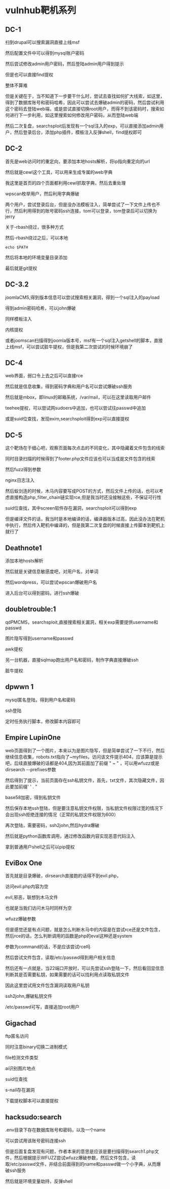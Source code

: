 # vulnhub靶机系列

## DC-1

扫到drupal可以搜索漏洞直接上线msf

然后配置文件中可以得到mysql账户密码

然后尝试修改admin用户密码，然后登陆admin用户得到提示

但是也可以直接find提权

整体不算难

但是关键在于，当不知道下一步要干什么时，尝试去查找如何扩大线索，如这里，得到了数据库账号和密码哈希，因此可以尝试去爆破admin的密码，然后尝试利用这个密码去登陆web端，或是尝试直接切换root用户，而得不到该密码时，搜索如何进行下一步利用，如这里搜索如何修改用户密码，从而登陆web端



然后二次复盘，searchsploit后发现有一个sql注入的exp，可以直接添加admin用户，然后登录后台，添加php插件，模板注入反弹shell，find提权即可



## DC-2

首先是web访问时的重定向，要添加本地hosts解析，将ip指向重定向的url

然后就是cewl这个工具，可以用来生成专属的web字典

我这里是首页的四个页面都利用cewl抓取字典，然后去重处理

wpscan枚举用户，然后利用字典爆破

两个用户，尝试登录后台，但是没办法模板注入，简单尝试了一下文件上传也不行，然后利用得到的账号密码ssh连接，tom可以登录，tom登录后可以切换为jerry

关于-rbash绕过，很多种方式

然后-rbash绕过之后，可以本地

```
echo $PATH
```

然后将本地的环境变量目录添加

最后就是git提权





## DC-3.2

joomlaCMS,得到版本信息可以尝试搜索相关漏洞，得到一个sql注入的payload

得到admin密码哈希，可以john爆破

同样模板注入

内核提权

或者joomscan扫描得到joomla版本号，msf有一个sql注入getshell的脚本，直接上线msf，可以尝试脏牛提权，但是我第二次尝试的时候环境崩了







## DC-4

web界面，弱口令上去之后可以直接rce

然后就是信息收集，得到密码字典和用户名可以尝试爆破ssh服务

然后就是mbox，即linux的邮箱系统，/var/mail，可以在这里读取用户邮件

teehee提权，可以尝试网sudoers中追加，也可以尝试往passwd中追加

或是suid位查找，发现exim,searchsploit得到exp可以直接提权





## DC-5

这个靶场在于细心吧，观察页面每次点击的不同变化，其中隐藏着文件包含的线索

同时目录扫描的时候得到了footer.php文件应该也可以当成是文件包含的线索

然后fuzz得到参数

nginx日志注入

然后蚁剑连的时候，木马内容要写成POST的方式，然后文件上传的话，也可以考虑直接构造php_filter_chain链实现rce,但是我当时还没接触这些，不保证可行性

suid位查找，其中screen软件存在漏洞，searchsploit可以得到exp

但是编译文件的话，我当时是本地编译的话，编译器版本过高，因此没办法在靶机中执行，然后传入靶机中编译的，但是我第二次复盘的时候直接上传脚本到靶机上就行了





## Deathnote1

添加本地hosts解析

然后就是关键信息敏感度吧，对用户名，对单词

然后wordpress，可以尝试wpscan爆破用户名

进入后台可以得到密码，进行ssh爆破





## doubletrouble:1

qdPMCMS，searchsploit,直接搜索相关漏洞，相关exp需要提供username和passwd

图片隐写得到username和passwd

awk提权

另一台机器，直接sqlmap跑出用户名和密码，制作字典直接爆破ssh

脏牛提权





## dpwwn 1

mysql匿名登陆，得到用户名和密码

ssh登陆

定时任务执行脚本，修改脚本内容即可





## Empire LupinOne

web页面得到了一个图片，本来以为是图片隐写，但是简单尝试了一下不行，然后继续信息收集，robots.txt指向了~myfiles，访问该文件提示404，应该算是提示吧，后续直接爆破的话都是404,因为其前面加了前缀 " ~ " ，可以用wfuzz或是dirsearch --prefixes参数

然后得到了提示，当前页面存在ssh私钥文件，首先，txt文件，其次隐藏文件，因此要加前缀' ' . "

base58加密，得到私钥文件

然后保存本地ssh登陆，但是要注意私钥文件权限，当私钥文件权限过宽的情况下会出现ssh拒绝连接的情况（正常的私钥文件权限为600）

再次登陆，需要密码，ssh2john,然后hydra爆破

然后就是python函数库调用，通过修改函数内容实现恶意代码注入

拿到普通用户shell之后可以pip提权







## EviBox One

首先就是目录爆破，dirsearch直接跑的话得不到evil.php，

访问evil.php内容为空

evil,邪恶，联想到木马文件

也就是当我们访问木马时同样为空

wfuzz爆破参数

但是感觉还是有点问题，就是怎么判断木马中的内容是在尝试rce还是文件包含，然后rce的话，怎么判断调用的函数是php的eval这种还是system

参数为command的话，不是应该尝试rce吗

然后尝试文件包含，读取/etc/passwd得到用户相关信息

然后还有一点就是，当22端口开放时，可以先尝试ssh登陆一下，然后看回显信息判断其是否需要私钥，如果需要的话可以找利用点读取私钥文件

因此这里尝试用文件包含漏洞读取用户私钥

ssh2john,爆破私钥文件

/etc/passwd可写，直接追加root用户





## Gigachad

ftp匿名访问

同时注意binary切换二进制模式

file检测文件类型

ai识别图片地点

suid位查找

s-nail存在漏洞

下载提权脚本可以直接提权



## hacksudo:search

.env目录下存在数据库账号和密码，以及一个name

可以尝试用该账号密码连接ssh

但是后面复盘发现有问题，作者本来的意思是应该是要扫描得到search1.php文件，然后根据提示WFUZZ尝试wfuzz爆破参数，然后文件包含，读取/etc/passwd文件，并结合前面得到的name和passwd做一个小字典，从而爆破ssh服务

然后就是环境变量劫持，反弹shell